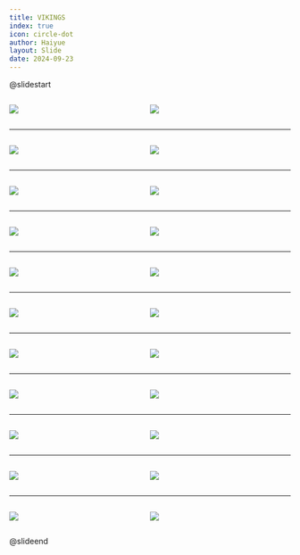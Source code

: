 ```yaml
---
title: VIKINGS
index: true
icon: circle-dot
author: Haiyue
layout: Slide
date: 2024-09-23
---
```

 
@slidestart

<div style="display:flex">
<div style="flex:1">

![](https://raw.githubusercontent.com/yclord/reading/refs/heads/master/english/Level-T/VIKINGS/001.webp)
</div>
<div style="flex:1">

![](https://raw.githubusercontent.com/yclord/reading/refs/heads/master/english/Level-T/VIKINGS/002.webp)
</div>
</div>

---

<div style="display:flex">
<div style="flex:1">

![](https://raw.githubusercontent.com/yclord/reading/refs/heads/master/english/Level-T/VIKINGS/003.webp)
</div>
<div style="flex:1">

![](https://raw.githubusercontent.com/yclord/reading/refs/heads/master/english/Level-T/VIKINGS/004.webp)
</div>
</div>

---

<div style="display:flex">
<div style="flex:1">

![](https://raw.githubusercontent.com/yclord/reading/refs/heads/master/english/Level-T/VIKINGS/005.webp)
</div>
<div style="flex:1">

![](https://raw.githubusercontent.com/yclord/reading/refs/heads/master/english/Level-T/VIKINGS/006.webp)
</div>
</div>

---

<div style="display:flex">
<div style="flex:1">

![](https://raw.githubusercontent.com/yclord/reading/refs/heads/master/english/Level-T/VIKINGS/007.webp)
</div>
<div style="flex:1">

![](https://raw.githubusercontent.com/yclord/reading/refs/heads/master/english/Level-T/VIKINGS/008.webp)
</div>
</div>

---

<div style="display:flex">
<div style="flex:1">

![](https://raw.githubusercontent.com/yclord/reading/refs/heads/master/english/Level-T/VIKINGS/009.webp)
</div>
<div style="flex:1">

![](https://raw.githubusercontent.com/yclord/reading/refs/heads/master/english/Level-T/VIKINGS/010.webp)
</div>
</div>

---

<div style="display:flex">
<div style="flex:1">

![](https://raw.githubusercontent.com/yclord/reading/refs/heads/master/english/Level-T/VIKINGS/011.webp)
</div>
<div style="flex:1">

![](https://raw.githubusercontent.com/yclord/reading/refs/heads/master/english/Level-T/VIKINGS/012.webp)
</div>
</div>

---

<div style="display:flex">
<div style="flex:1">

![](https://raw.githubusercontent.com/yclord/reading/refs/heads/master/english/Level-T/VIKINGS/013.webp)
</div>
<div style="flex:1">

![](https://raw.githubusercontent.com/yclord/reading/refs/heads/master/english/Level-T/VIKINGS/014.webp)
</div>
</div>

---

<div style="display:flex">
<div style="flex:1">

![](https://raw.githubusercontent.com/yclord/reading/refs/heads/master/english/Level-T/VIKINGS/015.webp)
</div>
<div style="flex:1">

![](https://raw.githubusercontent.com/yclord/reading/refs/heads/master/english/Level-T/VIKINGS/016.webp)
</div>
</div>

---

<div style="display:flex">
<div style="flex:1">

![](https://raw.githubusercontent.com/yclord/reading/refs/heads/master/english/Level-T/VIKINGS/017.webp)
</div>
<div style="flex:1">

![](https://raw.githubusercontent.com/yclord/reading/refs/heads/master/english/Level-T/VIKINGS/018.webp)
</div>
</div>

---

<div style="display:flex">
<div style="flex:1">

![](https://raw.githubusercontent.com/yclord/reading/refs/heads/master/english/Level-T/VIKINGS/019.webp)
</div>
<div style="flex:1">

![](https://raw.githubusercontent.com/yclord/reading/refs/heads/master/english/Level-T/VIKINGS/020.webp)
</div>
</div>

---

<div style="display:flex">
<div style="flex:1">

![](https://raw.githubusercontent.com/yclord/reading/refs/heads/master/english/Level-T/VIKINGS/021.webp)
</div>
<div style="flex:1">

![](https://raw.githubusercontent.com/yclord/reading/refs/heads/master/english/Level-T/VIKINGS/022.webp)
</div>
</div>

@slideend